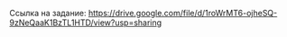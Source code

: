 Ссылка на задание: https://drive.google.com/file/d/1roWrMT6-ojheSQ-9zNeQaaK1BzTL1HTD/view?usp=sharing

